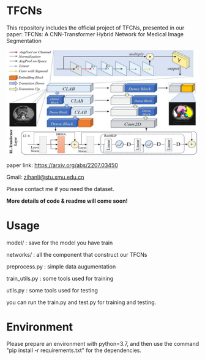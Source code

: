 # TFCNs
This repository includes the official project of TFCNs, presented in our paper:  TFCNs: A CNN-Transformer Hybrid Network for Medical Image Segmentation

![image](https://github.com/HUANGLIZI/TFCNs/blob/main/imgs/TFCNs.jpg)

paper link: https://arxiv.org/abs/2207.03450

Gmail: zihanli@stu.xmu.edu.cn

Please contact me if you need the dataset.

**More details of code & readme will come soon!**

# Usage

model/ : save for the model you have train

networks/ : all the component that construct our TFCNs

preprocess.py : simple data augumentation

train_utils.py : some tools used for training

utils.py : some tools used for testing

you can run the train.py and test.py for training and testing.

# Environment

Please prepare an environment with python=3.7, and then use the command "pip install -r requirements.txt" for the dependencies.
